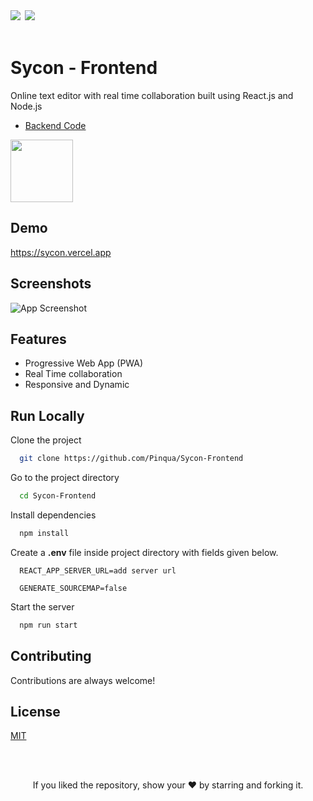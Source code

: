 <div align="left">
            <a href="https://paypal.me/piyushsati311999" target="_blank" style="display: inline-block;">
                <img
                    src="https://img.shields.io/badge/Donate-PayPal-blue.svg?style=flat-square&logo=paypal" 
                    align="left"
                />
            </a>
            <a href="https://www.buymeacoffee.com/piyushsati" target="_blank" style="display: inline-block;">
                <img
                    src="https://img.shields.io/badge/Donate-Buy%20Me%20A%20Coffee-orange.svg?style=flat-square&logo=buymeacoffee" 
                    align="left"
                />
            </a>
</div>  
<br/>  



# Sycon - Frontend

Online text editor with real time collaboration built using React.js and Node.js


 - [Backend Code](https://github.com/Pinqua/Sycon-Backend)
 
 <img src="https://sycon.vercel.app/favicons/apple-touch-icon.png" height="100" alt=""/>

    
## Demo

https://sycon.vercel.app
  
## Screenshots

![App Screenshot](https://i.ibb.co/zQXcx6J/sycon.gif)

  
## Features

- Progressive Web App (PWA)
- Real Time collaboration
- Responsive and Dynamic


## Run Locally

Clone the project

```bash
  git clone https://github.com/Pinqua/Sycon-Frontend
```

Go to the project directory

```bash
  cd Sycon-Frontend
```

Install dependencies

```bash
  npm install
```

Create a **.env** file inside project directory with fields given below.

```
  REACT_APP_SERVER_URL=add server url

  GENERATE_SOURCEMAP=false
```

Start the server

```bash
  npm run start
```

  
## Contributing

Contributions are always welcome!
 
## License

[MIT](https://choosealicense.com/licenses/mit/)

  


<br/>
<br/>

<p align="center">If you liked the repository, show your  ❤️  by starring and forking it.</p>
  

